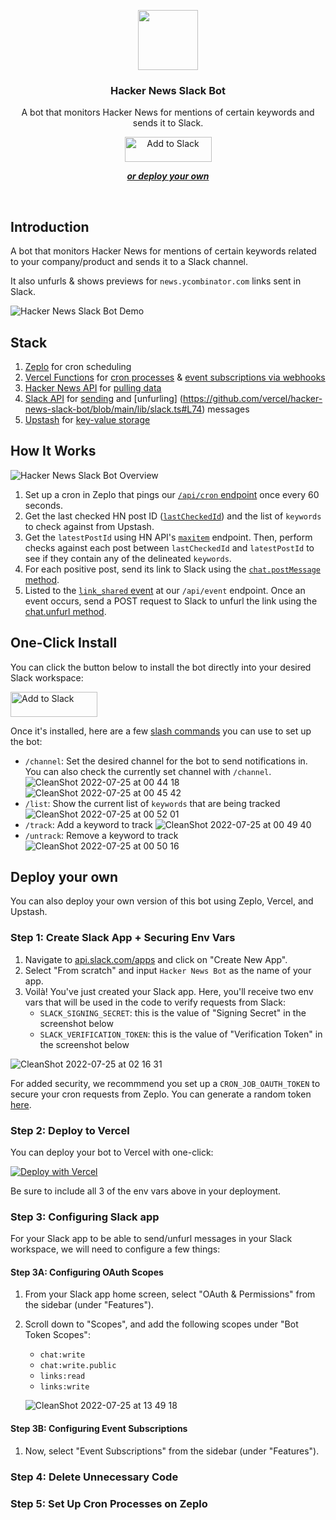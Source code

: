 <p align="center">
    <img src="https://assets.vercel.com/image/upload/v1588805858/repositories/vercel/logo.png" height="96">
    <h3 align="center">Hacker News Slack Bot</h3>
</p>

<p align="center">
  A bot that monitors Hacker News for mentions of certain keywords and sends it to Slack.
</p>

<div align="center">
  <a href="https://slack.com/oauth/v2/authorize?scope=chat:write,chat:write.public,links:read,links:write,commands&client_id=12364000946.3845028209600"><img alt="Add to Slack" height="40" width="139" src="https://platform.slack-edge.com/img/add_to_slack.png" srcSet="https://platform.slack-edge.com/img/add_to_slack.png 1x, https://platform.slack-edge.com/img/add_to_slack@2x.png 2x" /></a>
</div>

<p align="center">
  <a href="#deploy-your-own"><strong><i>or deploy your own</i></strong></a>
</p>
<br/>

## Introduction

A bot that monitors Hacker News for mentions of certain keywords related to your company/product and sends it to a Slack channel.

It also unfurls & shows previews for `news.ycombinator.com` links sent in Slack.

![Hacker News Slack Bot Demo](https://user-images.githubusercontent.com/28986134/180668999-5ce216d7-00ef-4e9d-93cb-d24c3e532034.png)

## Stack

1. [Zeplo](https://www.zeplo.io/) for cron scheduling
2. [Vercel Functions](https://vercel.com/docs/concepts/functions) for [cron processes](https://github.com/vercel/hacker-news-slack-bot/blob/main/pages/api/cron.ts) & [event subscriptions via webhooks](https://github.com/vercel/hacker-news-slack-bot/blob/main/pages/api/event.ts)
3. [Hacker News API](https://github.com/HackerNews/API) for [pulling data](https://github.com/vercel/hacker-news-slack-bot/blob/main/lib/hn.ts)
4. [Slack API](https://api.slack.com/docs) for [sending](https://github.com/vercel/hacker-news-slack-bot/blob/main/lib/slack.ts#L48) and [unfurling]
(https://github.com/vercel/hacker-news-slack-bot/blob/main/lib/slack.ts#L74) messages
5. [Upstash](https://upstash.com/) for [key-value storage](https://github.com/vercel/hacker-news-slack-bot/blob/main/lib/upstash.ts)

## How It Works

![Hacker News Slack Bot Overview](https://user-images.githubusercontent.com/28986134/180705583-a52c3578-5df3-4576-8362-6d6e0b287ef2.png)

1. Set up a cron in Zeplo that pings our [`/api/cron` endpoint](https://github.com/vercel/hacker-news-slack-bot/blob/main/pages/api/cron.ts) once every 60 seconds.
2. Get the last checked HN post ID ([`lastCheckedId`](https://github.com/vercel/hacker-news-slack-bot/blob/5c72371a8dca779f99b14d7b82fdb86e53fb49b6/lib/cron.ts#L10)) and the list of `keywords` to check against from Upstash.
3. Get the `latestPostId` using HN API's [`maxitem`](https://github.com/HackerNews/API#max-item-id) endpoint. Then, perform checks against each post between `lastCheckedId` and `latestPostId` to see if they contain any of the delineated `keywords`.
4. For each positive post, send its link to Slack using the [`chat.postMessage` method](https://api.slack.com/methods/chat.postMessage).
5. Listed to the [`link_shared` event](https://api.slack.com/events/link_shared) at our `/api/event` endpoint. Once an event occurs, send a POST request to Slack to unfurl the link using the [chat.unfurl method](https://api.slack.com/methods/chat.unfurl).

## One-Click Install

You can click the button below to install the bot directly into your desired Slack workspace:

<a href="https://slack.com/oauth/v2/authorize?scope=chat:write,chat:write.public,links:read,links:write,commands&client_id=12364000946.3845028209600"><img alt="Add to Slack" height="40" width="139" src="https://platform.slack-edge.com/img/add_to_slack.png" srcSet="https://platform.slack-edge.com/img/add_to_slack.png 1x, https://platform.slack-edge.com/img/add_to_slack@2x.png 2x" /></a>

Once it's installed, here are a few [slash commands](https://api.slack.com/interactivity/slash-commands) you can use to set up the bot:
- `/channel`: Set the desired channel for the bot to send notifications in. You can also check the currently set channel with `/channel`.
   ![CleanShot 2022-07-25 at 00 44 18](https://user-images.githubusercontent.com/28986134/180706428-6052778f-2fba-4e8f-9a78-5035388544cc.png)
   ![CleanShot 2022-07-25 at 00 45 42](https://user-images.githubusercontent.com/28986134/180706608-b8bcfc2d-f060-4912-bb84-4093302a804f.png)
- `/list`: Show the current list of `keywords` that are being tracked
   ![CleanShot 2022-07-25 at 00 52 01](https://user-images.githubusercontent.com/28986134/180707350-82d7b7b2-03a0-4c08-94a6-d57e6faa3ba0.png)
- `/track`: Add a keyword to track
   ![CleanShot 2022-07-25 at 00 49 40](https://user-images.githubusercontent.com/28986134/180707031-139de70e-43ac-434a-8ab4-bc26bbb2f1bf.png)
- `/untrack`: Remove a keyword to track
   ![CleanShot 2022-07-25 at 00 50 16](https://user-images.githubusercontent.com/28986134/180707134-98ddac64-e83c-4de1-8411-d0338e14f152.png)

## Deploy your own

You can also deploy your own version of this bot using Zeplo, Vercel, and Upstash.

### Step 1: Create Slack App + Securing Env Vars
1. Navigate to [api.slack.com/apps](https://api.slack.com/apps) and click on "Create New App".
2. Select "From scratch" and input `Hacker News Bot` as the name of your app.
3. Voilà! You've just created your Slack app. Here, you'll receive two env vars that will be used in the code to verify requests from Slack:
   - `SLACK_SIGNING_SECRET`: this is the value of "Signing Secret" in the screenshot below
   - `SLACK_VERIFICATION_TOKEN`: this is the value of "Verification Token" in the screenshot below

![CleanShot 2022-07-25 at 02 16 31](https://user-images.githubusercontent.com/28986134/180720201-816f985d-774b-41fe-8cf5-b87f730d77d2.png)

For added security, we recommmend you set up a `CRON_JOB_OAUTH_TOKEN` to secure your cron requests from Zeplo. You can generate a random token [here](https://generate-secret.vercel.app/).

### Step 2: Deploy to Vercel

You can deploy your bot to Vercel with one-click:

[![Deploy with Vercel](https://vercel.com/button)](https://vercel.com/new/clone?repository-url=https%3A%2F%2Fgithub.com%2Fvercel%2Fhacker-news-slack-bot&project-name=hacker-news-slack-bot&repository-name=hacker-news-slack-bot&env=CRON_JOB_OAUTH_TOKEN,SLACK_SIGNING_SECRET,SLACK_VERIFICATION_TOKEN&envDescription=Read%20more%20about%20the%20required%20env%20vars%20here%3A&envLink=https%3A%2F%2Fgithub.com%2Fvercel%2Fhacker-news-slack-bot%23deploy-your-own&demo-title=Hacker%20News%20Slack%20Bot&demo-description=A%20bot%20that%20monitors%20Hacker%20News%20for%20mentions%20of%20certain%20keywords%20and%20sends%20it%20to%20a%20Slack%20channel.&demo-url=https%3A%2F%2Fhn-bot.vercel.app%2F&demo-image=https%3A%2F%2Fhn-bot.vercel.app%2Fthumbnail.png&integration-ids=oac_V3R1GIpkoJorr6fqyiwdhl17)

Be sure to include all 3 of the env vars above in your deployment.

### Step 3: Configuring Slack app

For your Slack app to be able to send/unfurl messages in your Slack workspace, we will need to configure a few things:

#### Step 3A: Configuring OAuth Scopes
1. From your Slack app home screen, select "OAuth & Permissions" from the sidebar (under "Features").
2. Scroll down to "Scopes", and add the following scopes under "Bot Token Scopes":
   - `chat:write`
   - `chat:write.public`
   - `links:read`
   - `links:write`
   
   ![CleanShot 2022-07-25 at 13 49 18](https://user-images.githubusercontent.com/28986134/180852042-653ed883-1cb6-45fd-bb6b-1969fb3ea705.png)

#### Step 3B: Configuring Event Subscriptions
1. Now, select "Event Subscriptions" from the sidebar (under "Features").

### Step 4: Delete Unnecessary Code

### Step 5: Set Up Cron Processes on Zeplo
